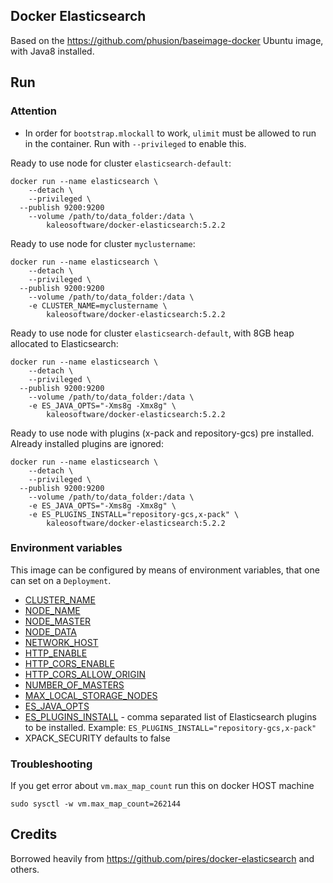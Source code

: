## Docker Elasticsearch

Based on the https://github.com/phusion/baseimage-docker Ubuntu image, with Java8 installed.

## Run

### Attention

* In order for `bootstrap.mlockall` to work, `ulimit` must be allowed to run in the container. Run with `--privileged` to enable this.

Ready to use node for cluster `elasticsearch-default`:
```
docker run --name elasticsearch \
	--detach \
	--privileged \
  --publish 9200:9200
	--volume /path/to/data_folder:/data \
        kaleosoftware/docker-elasticsearch:5.2.2
```

Ready to use node for cluster `myclustername`:
```
docker run --name elasticsearch \
	--detach \
	--privileged \
  --publish 9200:9200
	--volume /path/to/data_folder:/data \
	-e CLUSTER_NAME=myclustername \
        kaleosoftware/docker-elasticsearch:5.2.2
```

Ready to use node for cluster `elasticsearch-default`, with 8GB heap allocated to Elasticsearch:
```
docker run --name elasticsearch \
	--detach \
	--privileged \
  --publish 9200:9200
	--volume /path/to/data_folder:/data \
	-e ES_JAVA_OPTS="-Xms8g -Xmx8g" \
        kaleosoftware/docker-elasticsearch:5.2.2
```

Ready to use node with plugins (x-pack and repository-gcs) pre installed. Already installed plugins are ignored:
```
docker run --name elasticsearch \
	--detach \
	--privileged \
  --publish 9200:9200
	--volume /path/to/data_folder:/data \
	-e ES_JAVA_OPTS="-Xms8g -Xmx8g" \
	-e ES_PLUGINS_INSTALL="repository-gcs,x-pack" \
        kaleosoftware/docker-elasticsearch:5.2.2
```

### Environment variables

This image can be configured by means of environment variables, that one can set on a `Deployment`.

* [CLUSTER_NAME](https://www.elastic.co/guide/en/elasticsearch/reference/current/setup-configuration.html#cluster-name)
* [NODE_NAME](https://www.elastic.co/guide/en/elasticsearch/reference/current/important-settings.html#node.name)
* [NODE_MASTER](https://www.elastic.co/guide/en/elasticsearch/reference/current/modules-node.html#master-node)
* [NODE_DATA](https://www.elastic.co/guide/en/elasticsearch/reference/current/modules-node.html#data-node)
* [NETWORK_HOST](https://www.elastic.co/guide/en/elasticsearch/reference/current/modules-network.html#common-network-settings)
* [HTTP_ENABLE](https://www.elastic.co/guide/en/elasticsearch/reference/current/modules-http.html#_settings_2)
* [HTTP_CORS_ENABLE](https://www.elastic.co/guide/en/elasticsearch/reference/current/modules-http.html#_settings_2)
* [HTTP_CORS_ALLOW_ORIGIN](https://www.elastic.co/guide/en/elasticsearch/reference/current/modules-http.html#_settings_2)
* [NUMBER_OF_MASTERS](https://www.elastic.co/guide/en/elasticsearch/reference/current/modules-discovery-zen.html#master-election)
* [MAX_LOCAL_STORAGE_NODES](https://www.elastic.co/guide/en/elasticsearch/reference/current/modules-node.html#max-local-storage-nodes)
* [ES_JAVA_OPTS](https://www.elastic.co/guide/en/elasticsearch/reference/current/heap-size.html)
* [ES_PLUGINS_INSTALL](https://www.elastic.co/guide/en/elasticsearch/plugins/current/installation.html) - comma separated list of Elasticsearch plugins to be installed. Example: `ES_PLUGINS_INSTALL="repository-gcs,x-pack"`
* XPACK_SECURITY defaults to false

### Troubleshooting

If you get error about `vm.max_map_count` run this on docker HOST machine

`sudo sysctl -w vm.max_map_count=262144`

## Credits

Borrowed heavily from https://github.com/pires/docker-elasticsearch and others.
